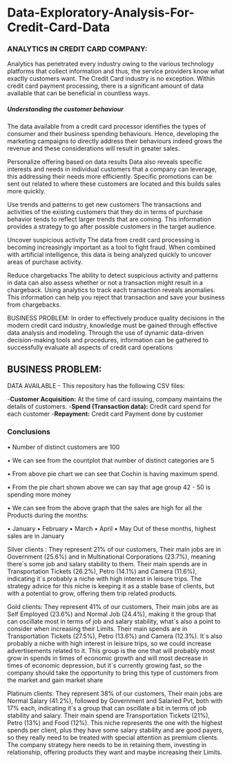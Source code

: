 # Data-Exploratory-Analysis-For-Credit-Card-Data

### ANALYTICS IN CREDIT CARD COMPANY:
Analytics has penetrated every industry owing to the various technology platforms that collect information and thus, the service providers know what exactly customers want. The Credit Card industry is no exception. Within credit card payment processing, there is a significant amount of data available that can be beneficial in countless ways.

##### Understanding the customer behaviour
The data available from a credit card processor identifies the types of consumer and their business spending behaviours. Hence, developing the marketing campaigns to directly address their behaviours indeed grows the revenue and these considerations will result in greater sales.

Personalize offering based on data results
Data also reveals specific interests and needs in individual customers that a company can leverage, this addressing their needs more efficiently. Specific promotions can be sent out related to where these customers are located and this builds sales more quickly.

Use trends and patterns to get new customers
The transactions and activities of the existing customers that they do in terms of purchase behavior tends to reflect larger trends that are coming. This information provides a strategy to go after possible customers in the target audience.

Uncover suspicious activity
The data from credit card processing is becoming increasingly important as a tool to fight fraud. When combined with artificial intelligence, this data is being analyzed quickly to uncover areas of purchase activity.

Reduce chargebacks
The ability to detect suspicious activity and patterns in data can also assess whether or not a transaction might result in a chargeback. Using analytics to track each transaction reveals anomalies. This information can help you reject that transaction and save your business from chargebacks.

BUSINESS PROBLEM:
In order to effectively produce quality decisions in the modern credit card industry, knowledge must be gained through effective data analysis and modeling. Through the use of dynamic data-driven decision-making tools and procedures, information can be gathered to successfully evaluate all aspects of credit card operations

## BUSINESS PROBLEM:   
DATA AVAILABLE - This repository has the following CSV files:

-**Customer Acquisition:** At the time of card issuing, company maintains the details of customers.
-**Spend (Transaction data):** Credit card spend for each customer
-**Repayment:** Credit card Payment done by customer
 
 ### Conclusions
•	Number of distinct customers are 100

•	We can see from the countplot that number of distinct categories are 5

•	From above pie chart we can see that Cochin is having maximum spend.

•	From the pie chart shown above we can say that age group 42 - 50 is spending more money

•	We can see from the above graph that the sales are high for all the Products during the months:

•	January
•	February
•	March
•	April
•	May
Out of these months, highest sales are in January

Silver clients :
They represent 21% of our customers, Their main jobs are in Government (25.6%) and in Multinational Corporations (23.7%), meaning there´s some job and salary stability to them. Their main spends are in Transportation Tickets (26.2%), Petro (14.1%) and Camera (11.6%), indicating it´s probably a niche with high interest in leisure trips. The strategy advice for this niche is keeping it as a stable base of clients, but with a potential to grow, offering them trip related products.

Gold clients:
They represent 41% of our customers, Their main jobs are as Self Employed (23.6%) and Normal Job (24.4%), making it the group that can oscillate most in terms of job and salary stability, what´s also a point to consider when increasing their Limits. Their main spends are in Transportation Tickets (27.5%), Petro (13.6%) and Camera (12.3%). It´s also probably a niche with high interest in leisure trips, so we could increase advertisements related to it. This group is the one that will probably most grow in spends in times of economic growth and will most decrease in times of economic depression, but it´s currently growing fast, so the company should take the opportunity to bring this type of customers from the market and gain market share

Platinum clients:
They represent 38% of our customers, Their main jobs are Normal Salary (41.2%), followed by Government and Salaried Pvt, both with 17% each, indicating it´s a group that can oscillate a bit in terms of job stability and salary. Their main spend are Transportation Tickets (21%), Petro (13%) and Food (12%). This niche represents the one with the highest spends per client, plus they have some salary stability and are good payers, so they really need to be treated with special attention as premium clients. The company strategy here needs to be in retaining them, investing in relationship, offering products they want and maybe increasing their Limits.
